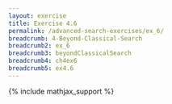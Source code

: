 ```yaml
---
layout: exercise
title: Exercise 4.6
permalink: /advanced-search-exercises/ex_6/
breadcrumb: 4-Beyond-Classical-Search
breadcrumb2: ex_6
breadcrumb3: beyondClassicalSearch
breadcrumb4: ch4ex6
breadcrumb5: ex4.6
---
```


{% include mathjax_support %}


